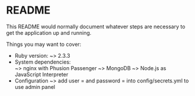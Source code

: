 # README

This README would normally document whatever steps are necessary to get the
application up and running.

Things you may want to cover:

* Ruby version:
  ~> 2.3.3
* System dependencies:\
  ~> nginx with Phusion Passenger
  ~> MongoDB
  ~> Node.js as JavaScript Interpreter
* Configuration
  ~> add user = <username> and password = <yourpasswordhere> into config/secrets.yml to use admin panel

